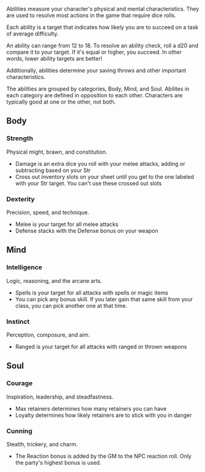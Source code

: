 Abilities measure your character's physical and mental characteristics. They are used to resolve most actions in the game that require dice rolls.

Each ability is a target that indicates how likely you are to succeed on a task of average difficulty. 

An ability can range from 12 to 18. To resolve an ability check, roll a d20 and compare it to your target. If it's equal or higher, you succeed. In other words, lower ability targets are better!

Additionally, abilities determine your saving throws and other important characteristics.

The abilities are grouped by categories, Body, Mind, and Soul. Abilites in each category are defined in opposition to each other. Characters are typically good at one or the other, not both.

<!--raw-typst 
#import "@preview/tablem:0.1.0": tablem
#let fill = (_, y) => if calc.odd(y) { rgb("EAF2F5") }
#let textSize = 12pt

#let abilityTable = tablem.with(
  render: (columns: auto, ..args) => {
    text(table(
      columns: (auto, 1fr, 1fr, 1fr),
      fill: fill,
      ..args,
    ), textSize)
  }
)

#let intTable = tablem.with(
  render: (columns: auto, ..args) => {
    text(table(
      columns: (auto, auto, auto, 1fr),
      fill: fill,
      ..args,
    ), textSize)
  }
)

#let cunTable = tablem.with(
  render: (columns: auto, ..args) => {
    text(table(
      columns: (auto, 1fr, 1fr),
      fill: fill,
      ..args,
    ), textSize)
  }
)
-->

## Body
### Strength 
Physical might, brawn, and constitution.

- Damage is an extra dice you roll with your melee attacks, adding or subtracting based on your Str
- Cross out inventory slots on your sheet until you get to the one labeled with your Str target. You can't use these crossed out slots

<!--raw-typst 
#abilityTable[
| *Target* | *Save*         | *Damage*      | *Slots* |
| ------- | ------------ | ------------  | ------- |
| 18      | 14           | -1d4          | 10       |
| 17      | 13           | -1d3          | 11       |
| 16      | 12           | -1d2          | 12      |
| 15      | 11           | -             | 13      |
| 14      | 10           | 1d2           | 14      |
| 13      | 9            | 1d3           | 15      |
| 12      | 8            | 1d4           | 16      |
]-->


### Dexterity
Precision, speed, and technique.

- Melee is your target for all melee attacks
- Defense stacks with the Defense bonus on your weapon

<!--raw-typst 
#abilityTable[
| *Target* | *Save* | *Melee* | *Dodge* |
| ------- | ------------ | ------------ | ------------- |
| 18      | 17           | 13           | -3            |
| 17      | 16           | 12           | -2            |
| 16      | 15           | 11           | -1            |
| 15      | 14           | 10           | +0            |
| 14      | 13           | 9            | +1            |
| 13      | 12           | 8            | +2            |
| 12      | 11           | 7            | +3            |
]-->



## Mind

### Intelligence 
Logic, reasoning, and the arcane arts.

- Spells is your target for all attacks with spells or magic items
- You can pick any bonus skill. If you later gain that same skill from your class, you can pick another one at that time.

<!--raw-typst #colbreak() -->
<!--raw-typst 
#intTable[
| *Target*   | *Save*       | *Spells*      | *Skills*                            |
| ------- | ------------ | ------------ | ------------------------------------|
| 18      | 16           | 13           | Apprentice Language (native)        |
| 17      | 15           | 12           | Journeyman Language (native)        |
| 16      | 14           | 11           | Expert Language (native)            |
| 15      | 13           | 10           | Master Language (native)            |
| 14      | 12           | 9            | + Journeyman Language (any), +1 bonus |
| 13      | 11           | 8            | + Expert Language (any), +2 bonus     |
| 12      | 10           | 7            | + Master Language (any), +3 bonus     |
]-->

### Instinct
Perception, composure, and aim.

- Ranged is your target for all attacks with ranged or thrown weapons

<!--raw-typst 
#cunTable[
| *Target* | *Save* | *Ranged* |
| ------- | --------| ----     |
| 18      | 15      | 13       |
| 17      | 14      | 12       |
| 16      | 13      | 11       |
| 15      | 12      | 10       |
| 14      | 11      | 9        |
| 13      | 10      | 8        |
| 12      | 9       | 7        |
]-->

<!--raw-typst #colbreak() -->

## Soul
### Courage
Inspiration, leadership, and steadfastness.

- Max retainers determines how many retainers you can have
- Loyalty determines how likely retainers are to stick with you in danger

<!--raw-typst 
#abilityTable[
| *Target* | *Save* | *Max retainers* | *Loyalty* |
| ------- | ------------ | ------------- | ------- |
| 18      | 15           | 1             | 4       |
| 17      | 14           | 2             | 5       |
| 16      | 13           | 3             | 6       |
| 15      | 12           | 4             | 7       |
| 14      | 11           | 5             | 8       |
| 13      | 10           | 6             | 9       |
| 12      | 9            | 7             | 10      |
]-->

### Cunning
Stealth, trickery, and charm.

- The Reaction bonus is added by the GM to the NPC reaction roll. Only the party's highest bonus is used.

<!--raw-typst 
#cunTable[
| *Target* | *Save* | *Reaction* |
| ------- | ------------ | ------------- |
| 18      | 15           | -1d4            |
| 17      | 14           | -1d3            |
| 16      | 13           | -1d2            |
| 15      | 12           | -               |
| 14      | 11           | +1d2            |
| 13      | 10           | +1d3            |
| 12      | 9            | +1d4            |
]-->

